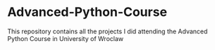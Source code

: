 # Advanced-Python-Course

This repository contains all the projects I did attending the Advanced Python Course in University of Wroclaw
